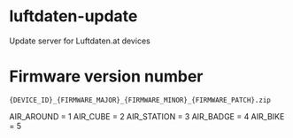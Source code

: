 # luftdaten-update
Update server for Luftdaten.at devices
# Firmware version number
```
{DEVICE_ID}_{FIRMWARE_MAJOR}_{FIRMWARE_MINOR}_{FIRMWARE_PATCH}.zip
```
AIR_AROUND = 1
AIR_CUBE = 2
AIR_STATION = 3
AIR_BADGE = 4
AIR_BIKE = 5